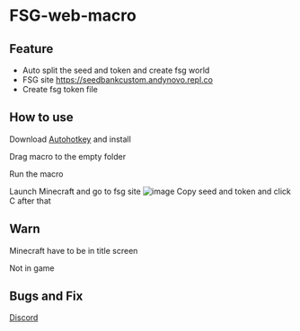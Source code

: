 # FSG-web-macro
## Feature
- Auto split the seed and token and create fsg world 
- FSG site https://seedbankcustom.andynovo.repl.co
- Create fsg token file
## How to use
Download [Autohotkey](autohotkey.com) and install

Drag macro to the empty folder

Run the macro

Launch Minecraft and go to fsg site
![image](https://user-images.githubusercontent.com/95404564/195352834-e46ca8e9-af25-4216-a90a-bf6a5e6d805a.png)
Copy seed and token and click C after that
## Warn
Minecraft have to be in title screen

Not in game
## Bugs and Fix
[Discord](https://discord.gg/4sXKY8RJqd)
